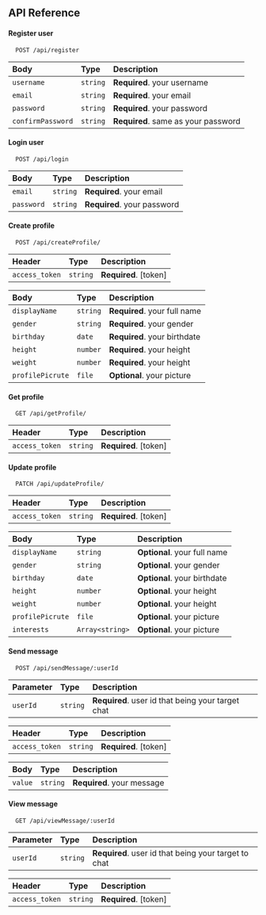 ## API Reference

#### Register user

```http
  POST /api/register
```

| Body              | Type     | Description                         |
| :---------------- | :------- | :---------------------------------- |
| `username`        | `string` | **Required**. your username         |
| `email`           | `string` | **Required**. your email            |
| `password`        | `string` | **Required**. your password         |
| `confirmPassword` | `string` | **Required**. same as your password |

#### Login user

```http
  POST /api/login
```

| Body       | Type     | Description                 |
| :--------- | :------- | :-------------------------- |
| `email`    | `string` | **Required**. your email    |
| `password` | `string` | **Required**. your password |

#### Create profile

```http
  POST /api/createProfile/
```

| Header         | Type     | Description           |
| :------------- | :------- | :-------------------- |
| `access_token` | `string` | **Required**. [token] |

| Body             | Type     | Description                  |
| :--------------- | :------- | :--------------------------- |
| `displayName`    | `string` | **Required**. your full name |
| `gender`         | `string` | **Required**. your gender    |
| `birthday`       | `date`   | **Required**. your birthdate |
| `height`         | `number` | **Required**. your height    |
| `weight`         | `number` | **Required**. your height    |
| `profilePicrute` | `file`   | **Optional**. your picture   |

#### Get profile

```http
  GET /api/getProfile/
```

| Header         | Type     | Description           |
| :------------- | :------- | :-------------------- |
| `access_token` | `string` | **Required**. [token] |

#### Update profile

```http
  PATCH /api/updateProfile/
```

| Header         | Type     | Description           |
| :------------- | :------- | :-------------------- |
| `access_token` | `string` | **Required**. [token] |

| Body             | Type            | Description                  |
| :--------------- | :-------------- | :--------------------------- |
| `displayName`    | `string`        | **Optional**. your full name |
| `gender`         | `string`        | **Optional**. your gender    |
| `birthday`       | `date`          | **Optional**. your birthdate |
| `height`         | `number`        | **Optional**. your height    |
| `weight`         | `number`        | **Optional**. your height    |
| `profilePicrute` | `file`          | **Optional**. your picture   |
| `interests`      | `Array<string>` | **Optional**. your picture   |

#### Send message

```http
  POST /api/sendMessage/:userId
```

| Parameter | Type     | Description                                       |
| :-------- | :------- | :------------------------------------------------ |
| `userId`  | `string` | **Required**. user id that being your target chat |

| Header         | Type     | Description           |
| :------------- | :------- | :-------------------- |
| `access_token` | `string` | **Required**. [token] |

| Body    | Type     | Description                |
| :------ | :------- | :------------------------- |
| `value` | `string` | **Required**. your message |

#### View message

```http
  GET /api/viewMessage/:userId
```

| Parameter | Type     | Description                                          |
| :-------- | :------- | :--------------------------------------------------- |
| `userId`  | `string` | **Required**. user id that being your target to chat |

| Header         | Type     | Description           |
| :------------- | :------- | :-------------------- |
| `access_token` | `string` | **Required**. [token] |
